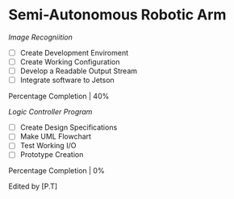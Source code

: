 # Semi-Autonomous Robotic Arm

*Image Recogniition*
- [ ] Create Development Enviroment 
- [ ] Create Working Configuration
- [ ] Develop a Readable Output Stream
- [ ] Integrate software to Jetson

Percentage Completion | 40%

*Logic Controller Program*
- [ ] Create Design Specifications
- [ ] Make UML Flowchart
- [ ] Test Working I/O
- [ ] Prototype Creation

Percentage Completion | 0%

Edited by [P.T] 